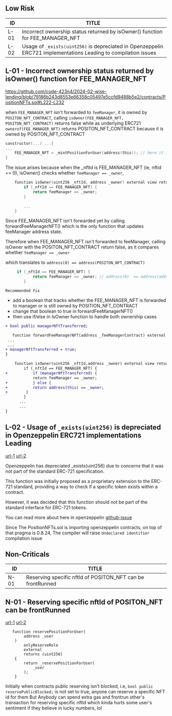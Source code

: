 ## Low Risk
| ID   | TITLE 
|------|------
| L-01 |Incorrect ownership status returned by isOwner() function for FEE_MANAGER_NFT
| L-02 |Usage of `_exists(uint256)` is depreciated in Openzeppelin ERC721 implementations Leading to compilation issues

## L-01 - Incorrect ownership status returned by isOwner() function for FEE_MANAGER_NFT

https://github.com/code-423n4/2024-02-wise-lending/blob/79186b243d8553e66358c05497e5ccfd9488b5e2/contracts/PositionNFTs.sol#L222-L232

when `FEE_MANAGER_NFT` isn't forwarded to `feeManager`, it is owned by `POSITON_NFT_CONTRACT`, calling `isOwner(FEE_MANAGER_NFT, POSITON_NFT_CONTRACT)` returns false while as underlying ERC721 `ownerof(FEE_MANAGER_NFT)` returns POSITON_NFT_CONTRACT because it is owned by POSITON_NFT_CONTRACT
```c
constructor(...) ...{
...
    FEE_MANAGER_NFT = _mintPositionForUser(address(this)); // here it is given to POSITON_NFT_ADDRESS
}

```

The issue arises because when the _nftId is FEE_MANAGER_NFT (ie, nftid == 0), isOwner() checks whether `feeManager == _owner`, 
```c
    function isOwner(uint256 _nftId, address _owner) external view returns (bool) {
        if (_nftId == FEE_MANAGER_NFT) {
            return feeManager == _owner;
        }
        
        ...
    }
```

Since FEE_MANAGER_NFT isn't forwarded yet by calling forwardFeeManagerNFT() which is the only function that updates feeManager address state. 

Therefore when FEE_MANAGER_NFT isn't forwarded to feeManager, calling isOwner with the POSITON_NFT_CONTRACT return false, as it compares whether `feeManager == _owner`

which translates to `address(0) == address(POSITON_NFT_CONTRACT)`

```c
     if (_nftId == FEE_MANAGER_NFT) {  
            return feeManager == _owner; // address(0)  == address(address(this)) / address(POSITION_NFT)
        }

```

`Recommended Fix`
- add a boolean that tracks whether the FEE_MANAGER_NFT is forwarded to manager or is still owned by POSITION_NFT_CONTRACT
- change that boolean to true in  forwardFeeManagerNFT()
- then use if/else in IsOwner function to handle both ownership cases
```diff
+ bool public managerNftTransferred;

   function forwardFeeManagerNFT(address _feeManagerContract) external      onlyMaster {
 ...
 ...
+ managerNftTransferred = true;
}

    function isOwner(uint256 _nftId,address _owner) external view returns (bool){
        if (_nftId == FEE_MANAGER_NFT) {
+           if (managerNftTransferred) {
            return feeManager == _owner;
+           } else {
+           return address(this) == _owner;
+        }
        }
      ...
      ...
}

```

## L-02 - Usage of `_exists(uint256)` is depreciated in Openzeppelin ERC721 implementations Leading

[url-1](https://github.com/code-423n4/2024-02-wise-lending/blob/79186b243d8553e66358c05497e5ccfd9488b5e2/contracts/PositionNFTs.sol#L161-L163)
[url-2](https://github.com/code-423n4/2024-02-wise-lending/blob/79186b243d8553e66358c05497e5ccfd9488b5e2/contracts/PositionNFTs.sol#L349)

Openzeppelin has depreciated _exists(uint256)  due to concerns that it was not part of the standard ERC-721 specification. 

This function was initially proposed as a proprietary extension to the ERC-721 standard, providing a way to check if a specific token exists within a contract. 

However, it was decided that this function should not be part of the standard interface for ERC-721 tokens.

You can read more about here in openzeppelin [github-issue](https://github.com/OpenZeppelin/openzeppelin-contracts/issues/1192)

Since The PositionNFTs.sol is importing openzeppelin contracts, on top of that pragma is 0.8.24, The compiler will raise `Undeclared identifier` compilation issue



## Non-Criticals
| ID   | TITLE
|------|------
| N-01 | Reserving specific nftId of POSITON_NFT can be frontRunned

## N-01 -  Reserving specific nftId of POSITON_NFT can be frontRunned
[url-1](https://github.com/code-423n4/2024-02-wise-lending/blob/79186b243d8553e66358c05497e5ccfd9488b5e2/contracts/PositionNFTs.sol#L90-L97)
[url-2](https://github.com/code-423n4/2024-02-wise-lending/blob/79186b243d8553e66358c05497e5ccfd9488b5e2/contracts/PositionNFTs.sol#L99-L109)

```
   function reservePositionForUser(
        address _user
    )
        onlyReserveRole
        external
        returns (uint256)
    {
        return _reservePositionForUser(
            _user
        );
    }
```
Initially when contracts  public reserving isn't blocked, i.e, `bool public reservePublicBlocked;` is not set to true, anyone can reserve a specific NFT id for them
But Anybody can spend extra gas and frontrun other's transaction for reserving specific nftId which kinda hurts some user's sentiment if they believe in lucky numbers, lol